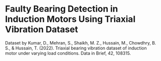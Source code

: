 # Faulty Bearing Detection in Induction Motors Using Triaxial Vibration Dataset
Dataset by Kumar, D., Mehran, S., Shaikh, M. Z., Hussain, M., Chowdhry, B. S., & Hussain, T. (2022). Triaxial bearing vibration dataset of induction motor under varying load conditions. Data in Brief, 42, 108315.
